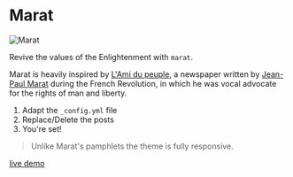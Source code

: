 # Marat

![Marat](https://github.com/JohnCoene/marat/blob/master/assets/img/screenshot.png)

Revive the values of the Enlightenment with `marat`.

Marat is heavily inspired by [L'Ami du peuple](https://en.wikipedia.org/wiki/L%27Ami_du_peuple), a newspaper written by [Jean-Paul Marat](https://en.wikipedia.org/wiki/Jean-Paul_Marat) during the French Revolution, in which he was vocal advocate for the rights of man and liberty.

1. Adapt the `_config.yml` file
2. Replace/Delete the posts
3. You're set!

> Unlike Marat's pamphlets the theme is fully responsive.

[live demo](http://johncoene.github.io/marat)
